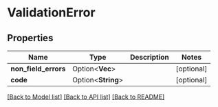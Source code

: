 # ValidationError

## Properties

Name | Type | Description | Notes
------------ | ------------- | ------------- | -------------
**non_field_errors** | Option<**Vec<String>**> |  | [optional]
**code** | Option<**String**> |  | [optional]

[[Back to Model list]](../README.md#documentation-for-models) [[Back to API list]](../README.md#documentation-for-api-endpoints) [[Back to README]](../README.md)


